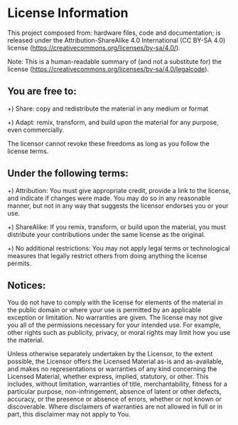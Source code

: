 License Information
============================

This project composed from: hardware files, code and documentation; is released under the Attribution-ShareAlike 4.0 International (CC BY-SA 4.0) license (https://creativecommons.org/licenses/by-sa/4.0/).

Note: This is a human-readable summary of (and not a substitute for) the license (https://creativecommons.org/licenses/by-sa/4.0/legalcode).


You are free to:
----------------


+) Share: copy and redistribute the material in any medium or format

+) Adapt: remix, transform, and build upon the material for any purpose, even commercially.

The licensor cannot revoke these freedoms as long as you follow the license terms.


Under the following terms:
--------------------------

+) Attribution: You must give appropriate credit, provide a link to the license, and indicate if changes were made. You may do so in any reasonable manner, but not in any way that suggests the licensor endorses you or your use.

+) ShareAlike: If you remix, transform, or build upon the material, you must distribute your contributions under the same license as the original.

+) No additional restrictions: You may not apply legal terms or technological measures that legally restrict others from doing anything the license permits.

Notices:
---------

You do not have to comply with the license for elements of the material in the public domain or where your use is permitted by an applicable exception or limitation.
No warranties are given. The license may not give you all of the permissions necessary for your intended use. For example, other rights such as publicity, privacy, or moral rights may limit how you use the material.


Unless otherwise separately undertaken by the Licensor, to the extent possible, the Licensor offers the Licensed Material as-is and as-available, and makes no representations or warranties of any kind concerning the Licensed Material, whether express, implied, statutory, or other. This includes, without limitation, warranties of title, merchantability, fitness for a particular purpose, non-infringement, absence of latent or other defects, accuracy, or the presence or absence of errors, whether or not known or discoverable. Where disclaimers of warranties are not allowed in full or in part, this disclaimer may not apply to You.
